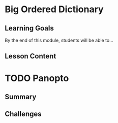 # Big Ordered Dictionary

## Learning Goals

By the end of this module, students will be able to...

## Lesson Content

# TODO Panopto


## Summary

## Challenges